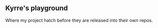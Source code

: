 Kyrre's playground
------------------

Where my project hatch before they are released into their own repos.
